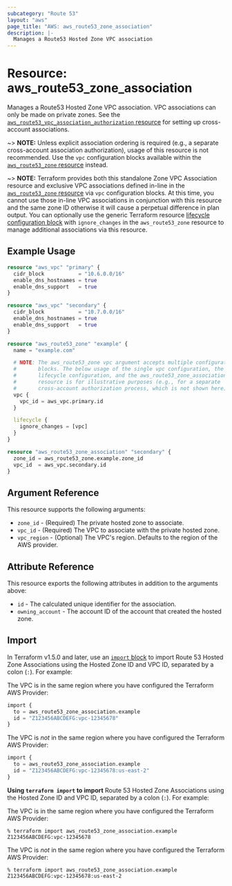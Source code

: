 ```yaml
---
subcategory: "Route 53"
layout: "aws"
page_title: "AWS: aws_route53_zone_association"
description: |-
  Manages a Route53 Hosted Zone VPC association
---
```


# Resource: aws_route53_zone_association

Manages a Route53 Hosted Zone VPC association. VPC associations can only be made on private zones. See the [`aws_route53_vpc_association_authorization` resource](route53_vpc_association_authorization.html) for setting up cross-account associations.

~> **NOTE:** Unless explicit association ordering is required (e.g., a separate cross-account association authorization), usage of this resource is not recommended. Use the `vpc` configuration blocks available within the [`aws_route53_zone` resource](/docs/providers/aws/r/route53_zone.html) instead.

~> **NOTE:** Terraform provides both this standalone Zone VPC Association resource and exclusive VPC associations defined in-line in the [`aws_route53_zone` resource](/docs/providers/aws/r/route53_zone.html) via `vpc` configuration blocks. At this time, you cannot use those in-line VPC associations in conjunction with this resource and the same zone ID otherwise it will cause a perpetual difference in plan output. You can optionally use the generic Terraform resource [lifecycle configuration block](https://www.terraform.io/docs/configuration/meta-arguments/lifecycle.html) with `ignore_changes` in the `aws_route53_zone` resource to manage additional associations via this resource.

## Example Usage

```terraform
resource "aws_vpc" "primary" {
  cidr_block           = "10.6.0.0/16"
  enable_dns_hostnames = true
  enable_dns_support   = true
}

resource "aws_vpc" "secondary" {
  cidr_block           = "10.7.0.0/16"
  enable_dns_hostnames = true
  enable_dns_support   = true
}

resource "aws_route53_zone" "example" {
  name = "example.com"

  # NOTE: The aws_route53_zone vpc argument accepts multiple configuration
  #       blocks. The below usage of the single vpc configuration, the
  #       lifecycle configuration, and the aws_route53_zone_association
  #       resource is for illustrative purposes (e.g., for a separate
  #       cross-account authorization process, which is not shown here).
  vpc {
    vpc_id = aws_vpc.primary.id
  }

  lifecycle {
    ignore_changes = [vpc]
  }
}

resource "aws_route53_zone_association" "secondary" {
  zone_id = aws_route53_zone.example.zone_id
  vpc_id  = aws_vpc.secondary.id
}
```

## Argument Reference

This resource supports the following arguments:

* `zone_id` - (Required) The private hosted zone to associate.
* `vpc_id` - (Required) The VPC to associate with the private hosted zone.
* `vpc_region` - (Optional) The VPC's region. Defaults to the region of the AWS provider.

## Attribute Reference

This resource exports the following attributes in addition to the arguments above:

* `id` - The calculated unique identifier for the association.
* `owning_account` - The account ID of the account that created the hosted zone.

## Import

In Terraform v1.5.0 and later, use an [`import` block](https://developer.hashicorp.com/terraform/language/import) to import Route 53 Hosted Zone Associations using the Hosted Zone ID and VPC ID, separated by a colon (`:`). For example:

The VPC is in the same region where you have configured the Terraform AWS Provider:

```terraform
import {
  to = aws_route53_zone_association.example
  id = "Z123456ABCDEFG:vpc-12345678"
}
```

The VPC is _not_ in the same region where you have configured the Terraform AWS Provider:

```terraform
import {
  to = aws_route53_zone_association.example
  id = "Z123456ABCDEFG:vpc-12345678:us-east-2"
}
```

**Using `terraform import` to import** Route 53 Hosted Zone Associations using the Hosted Zone ID and VPC ID, separated by a colon (`:`). For example:

The VPC is in the same region where you have configured the Terraform AWS Provider:

```console
% terraform import aws_route53_zone_association.example Z123456ABCDEFG:vpc-12345678
```

The VPC is _not_ in the same region where you have configured the Terraform AWS Provider:

```console
% terraform import aws_route53_zone_association.example Z123456ABCDEFG:vpc-12345678:us-east-2
```
